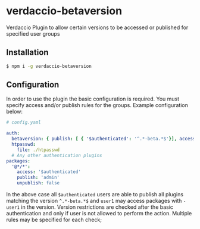 # verdaccio-betaversion

Verdaccio Plugin to allow certain versions to be accessed or published for specified user groups

## Installation

```bash
$ npm i -g verdaccio-betaversion
```

## Configuration

In order to use the plugin the basic configuration is required. You must specify access and/or publish rules for the groups. Example configuration below:
```yaml
# config.yaml

auth:
  betaversion: { publish: [ { '$authenticated': '^.*-beta.*$'}], access: [ { 'user1': '^.*-user1.*$'} ] }
  htpasswd:
    file: ./htpasswd
  # Any other authentication plugins
packages:
  '@*/*':
    access: '$authenticated'
    publish: 'admin'
    unpublish: false
```

In the above case all `$authenticated` users are able to publish all plugins matching the version `^.*-beta.*$` and `user1` may access packages with `-user1` in the version.
Version restrictions are checked after the basic authentication and only if user is not allowed to perform the action. Multiple rules may be specified for each check;
